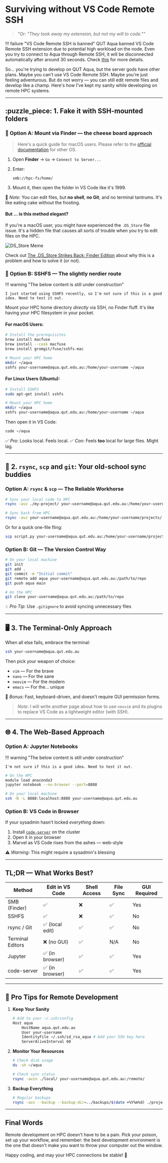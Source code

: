 # Surviving without VS Code Remote SSH

> *"Or: "They took away my extension, but not my will to code.""*


!!! failure "VS Code Remote SSH is banned"
    QUT Aqua banned VS Code Remote SSH extension due to potential high workload on the node. Even you try to connect to Aqua through Remote SSH, it will be disconnected automatically after around 30 seconds.
    Check [this](https://docs.eres.qut.edu.au/hpc-vscode-usage#using-vs-code-to-edit-files-on-the-hpc) for more details.

So... you're trying to develop on QUT Aqua, but the server gods have other plans. Maybe you can't use VS Code Remote SSH. Maybe you're just feeling adventurous. But do not worry — you can still edit remote files and develop like a champ. Here's how I've kept my sanity while developing on remote HPC systems.

---

## :puzzle_piece: 1. Fake it with SSH-mounted folders 

### :cheese: Option A: Mount via Finder — the cheese board approach

> Here's a quick guide for macOS users. Please refer to the [official documentation](https://docs.eres.qut.edu.au/hpc-transferring-files-tofrom-hpc#using-file-explorer-or-finder-to-mount-a-drive-to-the-hpc) for other OS.

1. Open **Finder** → `Go` → `Connect to Server...`
2. Enter:

   ```
   smb://hpc-fs/home/
   ```
3. Mount it, then open the folder in VS Code like it's 1999.

:memo: *Note*: You can edit files, but **no shell**, **no Git**, and no terminal tantrums. It's like eating cake without the frosting.

#### But ... is this method elegant?

If you're a macOS user, you might have experienced the `.DS_Store` file issue. It's a hidden file that causes all sorts of trouble when you try to edit files on the HPC.

![DS_Store Meme](./images/DS_Store-meme.png) 

Check out [The .DS_Store Strikes Back: Finder Edition](./The-DS_Store-Strikes-Back.md) about why this is a problem and how to solve it (or not).

### :wrench: Option B: SSHFS — The slightly nerdier route

!!! warning "The below content is still under construction"

    I just started using SSHFS recently, so I'm not sure if this is a good idea. Need to test it out.

Mount your HPC home directory *directly* via SSH, no Finder fluff. It's like having your HPC filesystem in your pocket.

#### For macOS Users:
```bash
# Install the prerequisites
brew install macfuse
brew install --cask macfuse
brew install gromgit/fuse/sshfs-mac

# Mount your HPC home
mkdir ~/aqua
sshfs your-username@aqua.qut.edu.au:/home/your-username ~/aqua
```

#### For Linux Users (Ubuntu):
```bash
# Install SSHFS
sudo apt-get install sshfs

# Mount your HPC home
mkdir ~/aqua
sshfs your-username@aqua.qut.edu.au:/home/your-username ~/aqua
```

Then open it in VS Code:
```bash
code ~/aqua
```

✅ *Pro*: Looks local. Feels local.
✅ *Con*: Feels **too** local for large files. Might lag.

---

## 🔁 2. `rsync`, `scp` and `git`: Your old-school sync buddies

### Option A: `rsync` & `scp` — The Reliable Workhorse

```bash
# Sync your local code to HPC
rsync -avz ./my-project/ your-username@aqua.qut.edu.au:/home/your-username/projects/

# Sync back from HPC
rsync -avz your-username@aqua.qut.edu.au:/home/your-username/projects/ ./my-project/
```

Or for a quick one-file fling:

```bash
scp script.py your-username@aqua.qut.edu.au:/home/your-username/projects/
```

### Option B: Git — The Version Control Way

```bash
# On your local machine
git init
git add .
git commit -m "Initial commit"
git remote add aqua your-username@aqua.qut.edu.au:/path/to/repo
git push aqua main

# On the HPC
git clone your-username@aqua.qut.edu.au:/path/to/repo
```

💡 *Pro Tip*: Use `.gitignore` to avoid syncing unnecessary files

---

## 🖥️ 3. The Terminal-Only Approach

When all else fails, embrace the terminal:

```bash
ssh your-username@aqua.qut.edu.au
```

Then pick your weapon of choice:

* `vim` — For the brave
* `nano` — For the sane
* `neovim` — For the modern
* `emacs` — For the... unique

🎯 *Bonus*: Fast, keyboard-driven, and doesn't require GUI permission forms.

> *Note*: I will write another page about how to use `neovim` and its plugins to replace VS Code as a lightweight editor (with SSH).

---

## 🌐 4. The Web-Based Approach

### Option A: Jupyter Notebooks

!!! warning "The below content is still under construction"

    I'm not sure if this is a good idea. Need to test it out.

```bash
# On the HPC
module load anaconda3
jupyter notebook --no-browser --port=8888

# On your local machine
ssh -N -L 8888:localhost:8888 your-username@aqua.qut.edu.au
```

### Option B: VS Code in Browser

If your sysadmin hasn’t locked *everything* down:

1. Install [`code-server`](https://github.com/coder/code-server) on the cluster
2. Open it in your browser
3. Marvel as VS Code rises from the ashes — web-style

⚠️ *Warning*: This might require a sysadmin's blessing

---

## TL;DR — What Works Best?

| Method            | Edit in VS Code | Shell Access | File Sync | GUI Required |
| ----------------- | --------------- | ------------ | --------- | ------------ |
| SMB (Finder)      | ✅               | ❌            | ✅         | Yes          |
| SSHFS             | ✅               | ❌            | ✅         | No           |
| rsync / Git       | ✅ (local edit)  | ✅            | ✅         | No           |
| Terminal Editors  | ❌ (no GUI)      | ✅            | N/A       | No           |
| Jupyter           | ✅ (in browser)  | ✅            | ✅         | Yes          |
| code-server       | ✅ (in browser)  | ✅            | ✅         | Yes          |

---

## 🎯 Pro Tips for Remote Development

1. **Keep Your Sanity**
   ```bash
   # Add to your ~/.ssh/config
   Host aqua
       HostName aqua.qut.edu.au
       User your-username
       IdentityFile ~/.ssh/id_rsa_aqua # Add your SSH key here
       ServerAliveInterval 60
   ```

2. **Monitor Your Resources**
   ```bash
   # Check disk usage
   du -sh ~/aqua
   
   # Check sync status
   rsync -avzn ./local/ your-username@aqua.qut.edu.au:/remote/
   ```

3. **Backup Everything**
   ```bash
   # Regular backups
   rsync -avz --backup --backup-dir=../backups/$(date +%Y%m%d) ./project/ your-username@aqua.qut.edu.au:/remote/
   ```

---

## Final Words

Remote development on HPC doesn't have to be a pain. Pick your poison, set up your workflow, and remember: the best development environment is the one that doesn't make you want to throw your computer out the window.

Happy coding, and may your HPC connections be stable! 🚀
